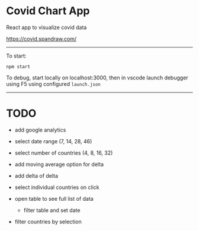 # Covid Chart App

React app to visualize covid data

https://covid.spandraw.com/

---

To start:

`npm start`

To debug, start locally on localhost:3000, then in vscode launch debugger using F5 using configured `launch.json`

---

# TODO

- add google analytics

- select date range (7, 14, 28, 46)
- select number of countries (4, 8, 16, 32)

- add moving average option for delta
- add delta of delta

- select individual countries on click
- open table to see full list of data
  - filter table and set date

- filter countries by selection
